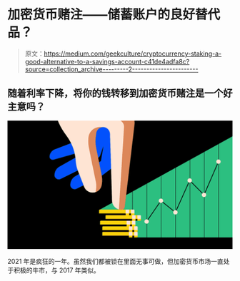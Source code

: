 # 加密货币赌注——储蓄账户的良好替代品？

> 原文：<https://medium.com/geekculture/cryptocurrency-staking-a-good-alternative-to-a-savings-account-c41de4adfa8c?source=collection_archive---------2----------------------->

## 随着利率下降，将你的钱转移到加密货币赌注是一个好主意吗？

![](img/6793302844a5348f4277f5faf87c53b8.png)

2021 年是疯狂的一年。虽然我们都被锁在里面无事可做，但加密货币市场一直处于积极的牛市，与 2017 年类似。
